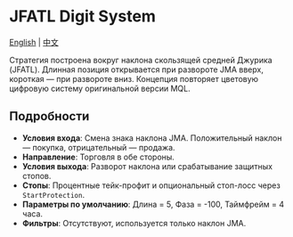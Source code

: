 # JFATL Digit System
[English](README.md) | [中文](README_cn.md)

Стратегия построена вокруг наклона скользящей средней Джурика (JFATL). Длинная позиция открывается при развороте JMA вверх, короткая — при развороте вниз. Концепция повторяет цветовую цифровую систему оригинальной версии MQL.

## Подробности
- **Условия входа**: Смена знака наклона JMA. Положительный наклон — покупка, отрицательный — продажа.
- **Направление**: Торговля в обе стороны.
- **Условия выхода**: Разворот наклона или срабатывание защитных стопов.
- **Стопы**: Процентные тейк-профит и опциональный стоп-лосс через `StartProtection`.
- **Параметры по умолчанию**: Длина = 5, Фаза = -100, Таймфрейм = 4 часа.
- **Фильтры**: Отсутствуют, используется только наклон JMA.
